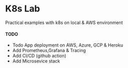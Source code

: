 # K8s Lab
Practical examples with k8s on local & AWS environment

#### TODO ####
- Todo App deployment on AWS, Azure, GCP & Heroku
- Add Prometheus,Grafana & Tracing
- Add CI/CD (github action)
- Add Microsevice stack 

